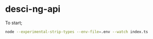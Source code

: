 # desci-ng-api

To start;
```bash
node --experimental-strip-types --env-file=.env --watch index.ts
```
